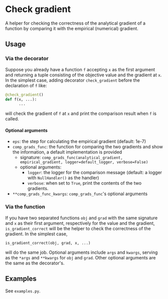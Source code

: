 # Check gradient
A helper for checking the correctness of the analytical gradient of a function by comparing it with the empirical (numerical) gradient.

## Usage

### Via the decorator
Suppose you already have a function `f` accepting `x` as the first argument and returning a tuple consisting of the objective value and the gradient at `x`. In the simplest case, adding decorator `check_gradient` before the declaration of `f` like:

  ```python
  @check_gradient()
  def f(x, ...):
        ...
  ```
    
will check the gradient of `f` at `x` and print the comparison result when `f` is called.

#### Optional arguments

* `eps`: the step for calculating the empirical gradient (default: 1e-7)
* `comp_grads_func`: the function for comparing the two gradients and show the information, a default implementation is provided
    * signature: `comp_grads_func(analytical_gradient, empirical_gradient, logger=default_logger, verbose=False)`
    * optional arguments:
        * `logger`: the logger for the comparison message (default: a logger with `NullHandler()` as the handler)
        * `verbose`: when set to `True`, print the contents of the two gradients.
* `**comp_grads_func_kwargs`: `comp_grads_func`'s optional arguments


### Via the function
If you have two separated functions `obj` and `grad` with the same signature and `x` as their first argument, respectively for the value and the gradient, `is_gradient_correct` will be the helper to check the correctness of the gradient. In the simplest case, 

    is_gradient_correct(obj, grad, x, ...)
    
will do the same job. Optional arguments include `args` and `kwargs`, serving as the `*args` and `**kwargs` for `obj` and `grad`. Other optional arguments are the same as the decorator's.

## Examples

See `examples.py`.

